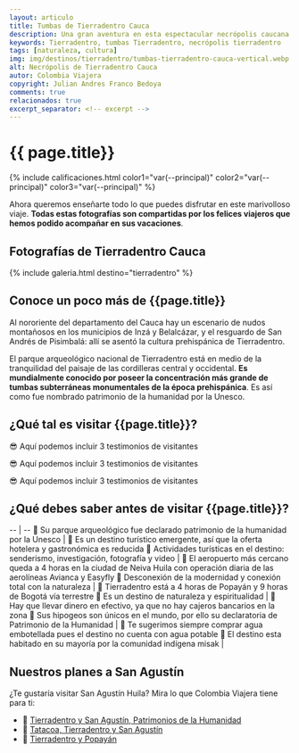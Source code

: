 ```yaml
---
layout: articulo
title: Tumbas de Tierradentro Cauca
description: Una gran aventura en esta espectacular necrópolis caucana.
keywords: Tierradentro, tumbas Tierradentro, necrópolis tierradentro
tags: [naturaleza, cultura]
img: img/destinos/tierradentro/tumbas-tierradentro-cauca-vertical.webp
alt: Necrópolis de Tierradentro Cauca
autor: Colombia Viajera
copyright: Julian Andres Franco Bedoya
comments: true
relacionados: true
excerpt_separator: <!-- excerpt -->
---
```

# {{ page.title}}

{% include calificaciones.html color1="var(--principal)" color2="var(--principal)" color3="var(--principal)" %}

Ahora queremos enseñarte todo lo que puedes disfrutar en este marivolloso viaje. **Todas estas fotografías son compartidas por los felices viajeros que hemos podido acompañar en sus vacaciones**.
<!-- excerpt -->

## Fotografías de Tierradentro Cauca

{% include galeria.html destino="tierradentro" %}

## Conoce un poco más de {{page.title}}

Al nororiente del departamento del Cauca hay un escenario de nudos montañosos en los municipios de Inzá y Belalcázar, y el resguardo de San Andrés de Pisimbalá: allí se asentó la cultura prehispánica de Tierradentro.

El parque arqueológico nacional de Tierradentro está en medio de la tranquilidad del paisaje de las cordilleras central y occidental. **Es mundialmente conocido por poseer la concentración más grande de tumbas subterráneas monumentales de la época prehispánica**. Es así como fue nombrado patrimonio de la humanidad por la Unesco.

## ¿Qué tal es visitar {{page.title}}?

😎 Aquí podemos incluir 3 testimonios de visitantes

😎 Aquí podemos incluir 3 testimonios de visitantes

😎 Aquí podemos incluir 3 testimonios de visitantes

## ¿Qué debes saber antes de visitar {{page.title}}?

-- | --
🔘 Su parque arqueológico fue declarado patrimonio de la humanidad por la Unesco | 🔘 Es un destino turístico emergente, así que la oferta hotelera y gastronómica es reducida
🔘 Actividades turísticas en el destino: senderismo, investigación, fotografía y video | 🔘 El aeropuerto más cercano queda a 4 horas en la ciudad de Neiva Huila con operación diaria de las aerolíneas Avianca y Easyfly
🔘 Desconexión de la modernidad y conexión total con la naturaleza  | 🔘 Tierradentro está a 4 horas de Popayán y 9 horas de Bogotá vía terrestre
🔘 Es un destino de naturaleza y espiritualidad  | 🔘 Hay que llevar dinero en efectivo, ya que no hay cajeros bancarios en la zona
🔘 Sus hipogeos son únicos en el mundo, por ello su declaratoria de Patrimonio de la Humanidad  | 🔘 Te sugerimos siempre comprar agua embotellada pues el destino no cuenta con agua potable
🔘 El destino esta habitado en su mayoría por la comunidad indígena misak  |

## Nuestros planes a San Agustín

¿Te gustaría visitar San Agustín Huila? Mira lo que Colombia Viajera tiene para ti:

- 🎒 [Tierradentro y San Agustín, Patrimonios de la Humanidad]({{site.baseurl}}/cultura/tour-tierradentro-san-agustin/ "Tour Tierradentro y San Agustín, Patrimonios de la Humanidad")
- 🎒 [Tatacoa, Tierradentro y San Agustín]({{site.baseurl}}/cultura/tour-tatacoa-tierradentro-san-agustin/ "Tour Tatacoa, Tierradentro y San Agustín")
- 🎒 [Tierradentro y Popayán]({{site.baseurl}}/cultura/tour-popayan-tierradentro/ "Tour Tierradentro y Popayán")
